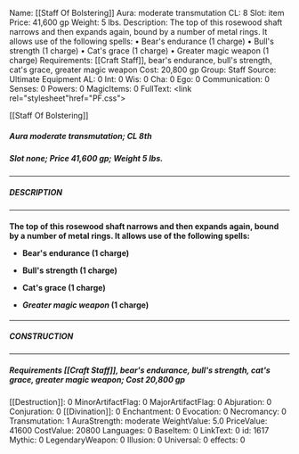 Name: [[Staff Of Bolstering]]
Aura: moderate transmutation
CL: 8
Slot: item
Price: 41,600 gp
Weight: 5 lbs.
Description: The top of this rosewood shaft narrows and then expands again, bound by a number of metal rings. It allows use of the following spells: • Bear's endurance (1 charge) • Bull's strength (1 charge) • Cat's grace (1 charge) • Greater magic weapon (1 charge)
Requirements: [[Craft Staff]], bear's endurance, bull's strength, cat's grace, greater magic weapon
Cost: 20,800 gp
Group: Staff
Source: Ultimate Equipment
AL: 0
Int: 0
Wis: 0
Cha: 0
Ego: 0
Communication: 0
Senses: 0
Powers: 0
MagicItems: 0
FullText: <link rel="stylesheet"href="PF.css"><div class="heading"><p class="alignleft">[[Staff Of Bolstering]]</p><div style="clear: both;"></div></div><div><h5><b>Aura </b>moderate transmutation; <b>CL </b>8th</h5><h5><b>Slot </b>none; <b>Price </b>41,600 gp; <b>Weight </b>5 lbs.</h5></div><hr/><div><h5><b>DESCRIPTION</b></h5></div><hr/><div><h4><p>The top of this rosewood shaft narrows and then expands again, bound by a number of metal rings. It allows use of the following spells: </p><p><ul><li> Bear's endurance (1 charge) </p><p><li> Bull's strength (1 charge) </p><p><li> Cat's grace (1 charge) </p><p><li> <i>Greater magic weapon</i> (1 charge)</ul></p></h4></div><hr/><div><h5><b>CONSTRUCTION</b></h5></div><hr/><div><h5><b>Requirements </b>[[Craft Staff]], <i>bear's endurance</i>, <i>bull's strength</i>, <i>cat's grace</i>, <i>greater magic weapon</i>; <b>Cost </b>20,800 gp</h5></div>
[[Destruction]]: 0
MinorArtifactFlag: 0
MajorArtifactFlag: 0
Abjuration: 0
Conjuration: 0
[[Divination]]: 0
Enchantment: 0
Evocation: 0
Necromancy: 0
Transmutation: 1
AuraStrength: moderate
WeightValue: 5.0
PriceValue: 41600
CostValue: 20800
Languages: 0
BaseItem: 0
LinkText: 0
id: 1617
Mythic: 0
LegendaryWeapon: 0
Illusion: 0
Universal: 0
effects: 0
